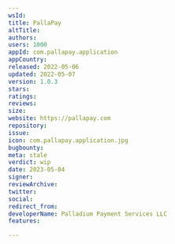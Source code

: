 ```yaml
---
wsId: 
title: PallaPay
altTitle: 
authors: 
users: 1000
appId: com.pallapay.application
appCountry: 
released: 2022-05-06
updated: 2022-05-07
version: 1.0.3
stars: 
ratings: 
reviews: 
size: 
website: https://pallapay.com
repository: 
issue: 
icon: com.pallapay.application.jpg
bugbounty: 
meta: stale
verdict: wip
date: 2023-05-04
signer: 
reviewArchive: 
twitter: 
social: 
redirect_from: 
developerName: Palladium Payment Services LLC
features: 

---
```


